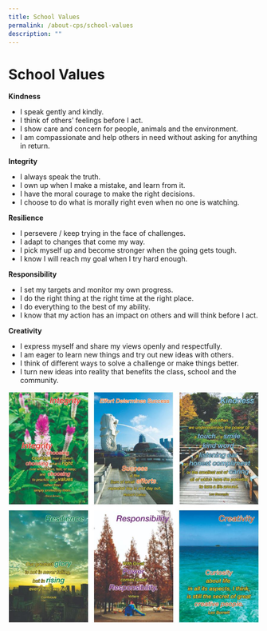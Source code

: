 ```yaml
---
title: School Values
permalink: /about-cps/school-values
description: ""
---
```

# **School Values**

**Kindness**

*   I speak gently and kindly.
*   I think of others’ feelings before I act.
*   I show care and concern for people, animals and the environment.
*   I am compassionate and help others in need without asking for anything in return.

**Integrity**

*   I always speak the truth.
*   I own up when I make a mistake, and learn from it.
*   I have the moral courage to make the right decisions.
*   I choose to do what is morally right even when no one is watching.

**Resilience**

*   I persevere / keep trying in the face of challenges.
*   I adapt to changes that come my way.
*   I pick myself up and become stronger when the going gets tough.
*   I know I will reach my goal when I try hard enough.

**Responsibility**

*   I set my targets and monitor my own progress.
*   I do the right thing at the right time at the right place.
*   I do everything to the best of my ability.
*   I know that my action has an impact on others and will think before I act.

**Creativity**

*   I express myself and share my views openly and respectfully.
*   I am eager to learn new things and try out new ideas with others.
*   I think of different ways to solve a challenge or make things better.
*   I turn new ideas into reality that benefits the class, school and the community.

![](/images/School%20Values.jpg)